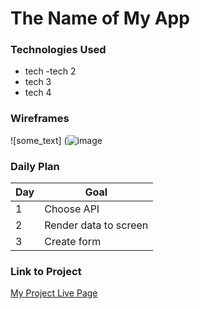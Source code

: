 # The Name of My App

### Technologies Used

- tech 
-tech 2 
- tech 3 
- tech 4

### Wireframes
![some_text] (![image](https://user-images.githubusercontent.com/113805276/197323618-5d72edb6-2116-411a-8019-1972017d53d5.png)


### Daily Plan

| Day | Goal |
|-----|------|
| 1 | Choose API |
| 2 | Render data to screen |
| 3 | Create form |

### Link to Project
[My Project Live Page](https://www.google.com)
